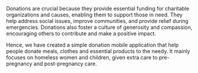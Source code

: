 Donations are crucial because they provide essential funding for charitable organizations and causes, enabling them to support those in need. 
They help address social issues, improve communities, and provide relief during emergencies. 
Donations also foster a culture of generosity and compassion, encouraging others to contribute and make a positive impact. 


Hence, we have created a simple donation mobile application that help people donate meals, clothes and essential products to the needy.
It mainly focuses on homeless women and children, given extra care to pre-pregnancy and post-pregnancy care.
